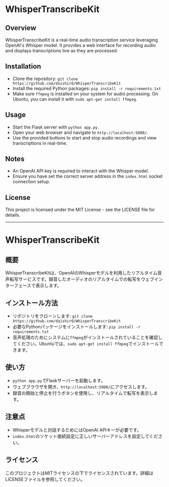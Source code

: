 # WhisperTranscribeKit

## Overview
WhisperTranscribeKit is a real-time audio transcription service leveraging OpenAI's Whisper model. It provides a web interface for recording audio and displays transcriptions live as they are processed.

## Installation
- Clone the repository: `git clone https://github.com/daishir0/WhisperTranscribeKit`
- Install the required Python packages: `pip install -r requirements.txt`
- Make sure `ffmpeg` is installed on your system for audio processing. On Ubuntu, you can install it with `sudo apt-get install ffmpeg`.

## Usage
- Start the Flask server with `python app.py`.
- Open your web browser and navigate to `http://localhost:5000/`.
- Use the provided buttons to start and stop audio recordings and view transcriptions in real-time.

## Notes
- An OpenAI API key is required to interact with the Whisper model.
- Ensure you have set the correct server address in the `index.html` socket connection setup.

## License
This project is licensed under the MIT License - see the LICENSE file for details.

---

# WhisperTranscribeKit

## 概要
WhisperTranscribeKitは、OpenAIのWhisperモデルを利用したリアルタイム音声転写サービスです。録音したオーディオのリアルタイムでの転写をウェブインターフェースで表示します。

## インストール方法
- リポジトリをクローンします: `git clone https://github.com/daishir0/WhisperTranscribeKit`
- 必要なPythonパッケージをインストールします: `pip install -r requirements.txt`
- 音声処理のためにシステムに`ffmpeg`がインストールされていることを確認してください。Ubuntuでは、`sudo apt-get install ffmpeg`でインストールできます。

## 使い方
- `python app.py`でFlaskサーバーを起動します。
- ウェブブラウザを開き、`http://localhost:5000/`にアクセスします。
- 録音の開始と停止を行うボタンを使用し、リアルタイムで転写を表示します。

## 注意点
- Whisperモデルと対話するためにはOpenAI APIキーが必要です。
- `index.html`のソケット接続設定に正しいサーバーアドレスを設定してください。

## ライセンス
このプロジェクトはMITライセンスの下でライセンスされています。詳細はLICENSEファイルを参照してください。
